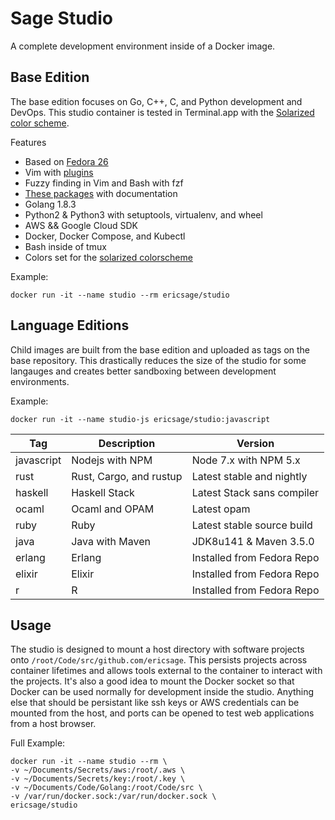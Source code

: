 
Sage Studio
===========
A complete development environment inside of a Docker image.

Base Edition
------------
The base edition focuses on Go, C++, C, and Python development and DevOps. This studio container is tested in Terminal.app with the [Solarized color scheme](https://github.com/tomislav/osx-terminal.app-colors-solarized).

Features
- Based on [Fedora 26](https://hub.docker.com/_/fedora/)
- Vim with [plugins](https://github.com/ericsage/os/blob/master/configfiles/.vimrc#L29-L76)
- Fuzzy finding in Vim and Bash with fzf
- [These packages](https://github.com/ericsage/os/blob/master/configfiles/.packages#L1-L59) with documentation
- Golang 1.8.3
- Python2 & Python3 with setuptools, virtualenv, and wheel
- AWS && Google Cloud SDK
- Docker, Docker Compose, and Kubectl
- Bash inside of tmux
- Colors set for the [solarized colorscheme](http://ethanschoonover.com/solarized)

Example:
```
docker run -it --name studio --rm ericsage/studio
```

Language Editions
---------
Child images are built from the base edition and uploaded as tags on the base repository. This drastically reduces the size of the studio for some langauges and creates better sandboxing between development environments.

Example:
```
docker run -it --name studio-js ericsage/studio:javascript
```

| Tag           | Description             | Version                    |
| ------------- | ----------------------- | -------------------------- |
| javascript    | Nodejs with NPM         | Node 7.x with NPM 5.x      |
| rust          | Rust, Cargo, and rustup | Latest stable and nightly  |
| haskell       | Haskell Stack           | Latest Stack sans compiler |
| ocaml         | Ocaml and OPAM          | Latest opam                |
| ruby          | Ruby                    | Latest stable source build |
| java          | Java with Maven         | JDK8u141 & Maven 3.5.0     |
| erlang        | Erlang                  | Installed from Fedora Repo |
| elixir        | Elixir                  | Installed from Fedora Repo |
| r             | R                       | Installed from Fedora Repo |

Usage
-----
The studio is designed to mount a host directory with software projects onto `/root/Code/src/github.com/ericsage`. This persists projects across container lifetimes and allows tools external to the container to interact with the projects. It's also a good idea to mount the Docker socket so that Docker can be used normally for development inside the studio. Anything else that should be persistant like ssh keys or AWS credentials can be mounted from the host, and ports can be opened to test web applications from a host browser.

Full Example:
```
docker run -it --name studio --rm \
-v ~/Documents/Secrets/aws:/root/.aws \
-v ~/Documents/Secrets/key:/root/.key \
-v ~/Documents/Code/Golang:/root/Code/src \
-v /var/run/docker.sock:/var/run/docker.sock \
ericsage/studio
```
